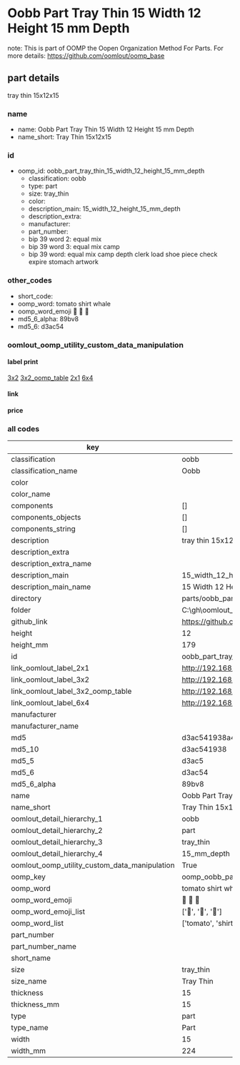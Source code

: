 # Oobb Part Tray Thin 15 Width 12 Height 15 mm Depth  

note: This is part of OOMP the Oopen Organization Method For Parts. For more details: https://github.com/oomlout/oomp_base

##  part details
  



tray thin 15x12x15



### name
* name: Oobb Part Tray Thin 15 Width 12 Height 15 mm Depth
* name_short: Tray Thin 15x12x15 
### id
* oomp_id: oobb_part_tray_thin_15_width_12_height_15_mm_depth
  * classification: oobb
  * type: part
  * size: tray_thin
  * color: 
  * description_main: 15_width_12_height_15_mm_depth
  * description_extra: 
  * manufacturer: 
  * part_number: 
  * bip 39 word 2: equal mix
  * bip 39 word 3: equal mix camp
  * bip 39 word: equal mix camp depth clerk load shoe piece check expire stomach artwork

### other_codes
* short_code: 
* oomp_word: tomato shirt whale
* oomp_word_emoji :tomato: :shirt: :whale:
* md5_6_alpha: 89bv8
* md5_6: d3ac54






### oomlout_oomp_utility_custom_data_manipulation
#### label print
[3x2](http://192.168.1.245:1112/?label=oomp%2089bv8)
[3x2_oomp_table](http://192.168.1.108:1112/?label=oomp%2089bv8)
[2x1](http://192.168.1.242:1112/?label=oomp%2089bv8)
[6x4](http://192.168.1.55:1112/?label=oomp%2089bv8)    

#### link

                              

#### price







### all codes 
| key | value |  
| --- | --- |  
| classification | oobb |  
| classification_name | Oobb |  
| color |  |  
| color_name |  |  
| components | [] |  
| components_objects | [] |  
| components_string | [] |  
| description | tray thin 15x12x15 |  
| description_extra |  |  
| description_extra_name |  |  
| description_main | 15_width_12_height_15_mm_depth |  
| description_main_name | 15 Width 12 Height 15 mm Depth |  
| directory | parts/oobb_part_tray_thin_15_width_12_height_15_mm_depth |  
| folder | C:\gh\oomlout_oobb_version_4_generated_parts\parts\oobb_part_tray_thin_15_width_12_height_15_mm_depth |  
| github_link | https://github.com/oomlout/oomlout_oomp_part_src/tree/main/parts/oobb_part_tray_thin_15_width_12_height_15_mm_depth |  
| height | 12 |  
| height_mm | 179 |  
| id | oobb_part_tray_thin_15_width_12_height_15_mm_depth |  
| link_oomlout_label_2x1 | http://192.168.1.242:1112/?label=oomp%2089bv8 |  
| link_oomlout_label_3x2 | http://192.168.1.245:1112/?label=oomp%2089bv8 |  
| link_oomlout_label_3x2_oomp_table | http://192.168.1.108:1112/?label=oomp%2089bv8 |  
| link_oomlout_label_6x4 | http://192.168.1.55:1112/?label=oomp%2089bv8 |  
| manufacturer |  |  
| manufacturer_name |  |  
| md5 | d3ac541938a478ce0b9533b241a38260 |  
| md5_10 | d3ac541938 |  
| md5_5 | d3ac5 |  
| md5_6 | d3ac54 |  
| md5_6_alpha | 89bv8 |  
| name | Oobb Part Tray Thin 15 Width 12 Height 15 mm Depth |  
| name_short | Tray Thin 15x12x15  |  
| oomlout_detail_hierarchy_1 | oobb |  
| oomlout_detail_hierarchy_2 | part |  
| oomlout_detail_hierarchy_3 | tray_thin |  
| oomlout_detail_hierarchy_4 | 15_mm_depth |  
| oomlout_oomp_utility_custom_data_manipulation | True |  
| oomp_key | oomp_oobb_part_tray_thin_15_width_12_height_15_mm_depth |  
| oomp_word | tomato shirt whale |  
| oomp_word_emoji | :tomato: :shirt: :whale: |  
| oomp_word_emoji_list | [':tomato:', ':shirt:', ':whale:'] |  
| oomp_word_list | ['tomato', 'shirt', 'whale'] |  
| part_number |  |  
| part_number_name |  |  
| short_name |  |  
| size | tray_thin |  
| size_name | Tray Thin |  
| thickness | 15 |  
| thickness_mm | 15 |  
| type | part |  
| type_name | Part |  
| width | 15 |  
| width_mm | 224 |  
